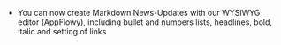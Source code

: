 - You can now create Markdown News-Updates with our WYSIWYG editor (AppFlowy), including bullet and numbers lists, headlines, bold, italic and setting of links
